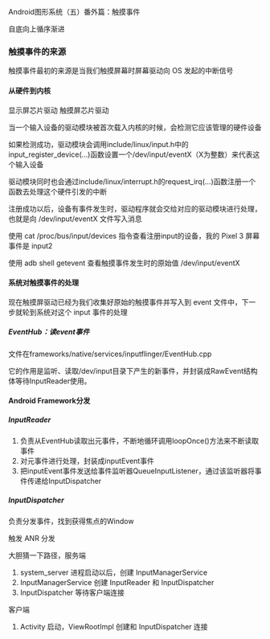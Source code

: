 
Android图形系统（五）番外篇：触摸事件

自底向上循序渐进

### 触摸事件的来源

触摸事件最初的来源是当我们触摸屏幕时屏幕驱动向 OS 发起的中断信号

#### 从硬件到内核

显示屏芯片驱动 触摸屏芯片驱动

当一个输入设备的驱动模块被首次载入内核的时候，会检测它应该管理的硬件设备

如果检测成功，驱动模块会调用include/linux/input.h中的input_register_device(…)函数设置一个/dev/input/eventX（X为整数）来代表这个输入设备

驱动模块同时也会通过include/linux/interrupt.h的request_irq(…)函数注册一个函数去处理这个硬件引发的中断

注册成功以后，设备有事件发生时，驱动程序就会交给对应的驱动模块进行处理，也就是向 /dev/input/eventX 文件写入消息

使用 cat /proc/bus/input/devices 指令查看注册input的设备，我的 Pixel 3 屏幕事件是 input2

使用 adb shell getevent 查看触摸事件发生时的原始值 /dev/input/eventX

#### 系统对触摸事件的处理

现在触摸屏驱动已经为我们收集好原始的触摸事件并写入到 event 文件中，下一步就轮到系统对这个 input 事件的处理

##### EventHub：读event事件

文件在frameworks/native/services/inputflinger/EventHub.cpp

它的作用是监听、读取/dev/input目录下产生的新事件，并封装成RawEvent结构体等待InputReader使用。

#### Android Framework分发

##### InputReader

1. 负责从EventHub读取出元事件，不断地循环调用loopOnce()方法来不断读取事件
2. 对元事件进行处理，封装成inputEvent事件
3. 把inputEvent事件发送给事件监听器QueueInputListener，通过该监听器将事件传递给InputDispatcher

##### InputDispatcher

负责分发事件，找到获得焦点的Window

触发 ANR 分发

大胆猜一下路径，服务端

1. system_server 进程启动以后，创建 InputManagerService
2. InputManagerService 创建 InputReader 和 InputDispatcher
3. InputDispatcher 等待客户端连接


客户端

1. Activity 启动，ViewRootImpl 创建和 InputDispatcher 连接

